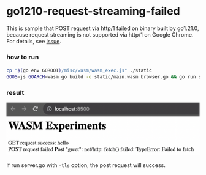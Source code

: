 # go1210-request-streaming-failed

This is sample that POST request via http/1 failed on binary built by go1.21.0, because request streaming is not supported via http/1 on Google Chrome. For details, see [issue](https://github.com/golang/go/issues/61889#issuecomment-1684933174).

### how to run

```bash
cp "$(go env GOROOT)/misc/wasm/wasm_exec.js" ./static
GOOS=js GOARCH=wasm go build -o static/main.wasm browser.go && go run server.go -port 8500
```

### result

<img src="result.png">

If run server.go with `-tls` option, the post request will success.
